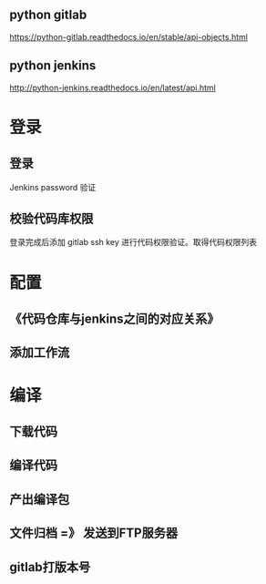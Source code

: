 
## python gitlab
https://python-gitlab.readthedocs.io/en/stable/api-objects.html

## python jenkins
http://python-jenkins.readthedocs.io/en/latest/api.html

# 登录

## 登录
Jenkins password 验证

## 校验代码库权限
登录完成后添加 gitlab ssh key 进行代码权限验证。取得代码权限列表

# 配置

## 《代码仓库与jenkins之间的对应关系》
## 添加工作流

# 编译

## 下载代码

## 编译代码

## 产出编译包

## 文件归档 =》 发送到FTP服务器

## gitlab打版本号

